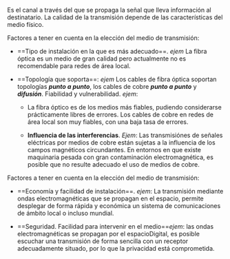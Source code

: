 Es el canal a través del que se propaga la señal que lleva información al destinatario. La calidad de la transmisión depende de las características del medio físico.

Factores a tener en cuenta en la elección del medio de transmisión:

* ==Tipo de instalación en la que es más adecuado==. *ejem* La fibra óptica es un medio de gran calidad pero actualmente no es recomendable para redes de área local.

* ==Topología que soporta==: *ejem* Los cables de fibra óptica soportan topologías ***punto a punto***, los cables de cobre ***punto a punto*** y ***difusión***. Fiabilidad y vulnerabilidad. *ejem*:

	* La fibra óptico es de los medios más fiables, pudiendo considerarse prácticamente libres de errores. Los cables de cobre en redes de área local son muy fiables, con una baja tasa de errores.
	
	* **Influencia de las interferencias**. *Ejem*: Las transmisiónes de señales eléctricas por medios de cobre están sujetas a la influencia de los campos magnéticos circundantes. En entornos en que existe maquinaria pesada con gran contaminación electromagnética, es posible que no resulte adecuado el uso de medios de cobre.

Factores a tener en cuenta en la elección del medio de transmisión:

* ==Economía y facilidad de instalación==. *ejem*: La transmisión mediante ondas electromagnéticas que se propagan en el espacio, permite desplegar de forma rápida y económica un sistema de comunicaciones de ámbito local o incluso mundial.

* ==Seguridad. Facilidad para intervenir en el medio==*ejem*: las ondas electromagnéticas se propagan por el espacioDigital, es posible escuchar una transmisión de forma sencilla con un receptor adecuadamente situado, por lo que la privacidad está comprometida.